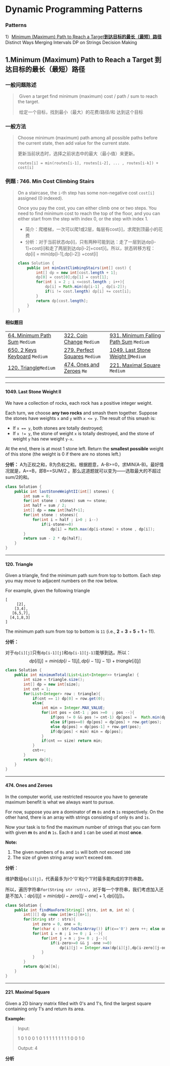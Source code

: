 # Dynamic Programming Patterns

### Patterns

1）<a href="#1.Minimum (Maximum) Path to Reach a Target	**到达目标的最长（最短）路径**">Minimum (Maximum) Path to Reach a Target**到达目标的最长（最短）路径**</a>
Distinct Ways
Merging Intervals
DP on Strings
Decision Making

## 1.Minimum (Maximum) Path to Reach a Target	**到达目标的最长（最短）路径**

### 一般问题陈述

> ​	Given a target find minimum (maximum) cost / path / sum to reach the target.
>
> ​	给定一个目标，找到最小（最大）的花费/路径/和 达到这个目标

### 一般方法

>Choose minimum (maximum) path among all possible paths before the current state, then add value for the current state.
>
>更新当前状态时，选择之前状态中的最大（最小值）来更新。
>
>```
>routes[i] = min(routes[i-1], routes[i-2], ... , routes[i-k]) + cost[i]
>```

### **例题** : 746. Min Cost Climbing Stairs

> On a staircase, the `i`-th step has some non-negative cost `cost[i]` assigned (0 indexed).
>
> Once you pay the cost, you can either climb one or two steps. You need to find minimum cost to reach the top of the floor, and you can either start from the step with index 0, or the step with index 1.
>
> * 简介：爬楼梯，一次可以爬1或2层，每层有cost[i]，求爬到顶最小的花费
> * 分析：对于当前状态dp[i]，只有两种可能到达：走了一层到达dp[i-1]+cost[i]和走了两层到达dp[i-2]+cost[i]。所以，状态转移方程：dp[i] = min(dp[i-1],dp[i-2]) +cost[i]
>
> ```java
> class Solution {
>     public int minCostClimbingStairs(int[] cost) {
>         int[] dp = new int[cost.length + 1];
>         dp[0] = cost[0];dp[1] = cost[1];
>         for(int i = 2 ; i <=cost.length ; i++){
>             dp[i] = Math.min(dp[i-1] , dp[i-2]);
>             if(i != cost.length) dp[i] += cost[i];
>         }
>         return dp[cost.length];
>     }
> }
> ```

#### 相似题目

|                                                              |                                                              |                                                              |
| ------------------------------------------------------------ | ------------------------------------------------------------ | ------------------------------------------------------------ |
| [64. Minimum Path Sum](https://leetcode.com/problems/minimum-path-sum/) `Medium` | [322. Coin Change](https://leetcode.com/problems/coin-change/) `Medium` | [931. Minimum Falling Path Sum](https://leetcode.com/problems/minimum-falling-path-sum/) `Medium` |
| [650. 2 Keys Keyboard](https://leetcode.com/problems/2-keys-keyboard/) `Medium` | [279. Perfect Squares](https://leetcode.com/problems/perfect-squares/) `Medium` | <a href="#1049. Last Stone Weight II">1049. Last Stone Weight II</a>`Medium` |
| <a href="#120. Triangle">120. Triangle</a>`Medium`           | <a href="#474. Ones and Zeroes">474. Ones and Zeroes</a> `Me` | <a href="#221. Maximal Square">221. Maximal Square</a>   `Medium` |
|                                                              |                                                              |                                                              |

------

#### 1049. Last Stone Weight II

We have a collection of rocks, each rock has a positive integer weight.

Each turn, we choose **any two rocks** and smash them together. Suppose the stones have weights `x` and `y` with `x <= y`. The result of this smash is:

- If `x == y`, both stones are totally destroyed;
- If `x != y`, the stone of weight `x` is totally destroyed, and the stone of weight `y` has new weight `y-x`.

At the end, there is at most 1 stone left. Return the **smallest possible** weight of this stone (the weight is 0 if there are no stones left.)

**分析：** A为正权之和，B为负权之和。根据题意，A-B>=0，求MIN(A-B)。最好情况就是，A\==B，即B\==SUM/2 。那么这道题就可以变为——选取最大的不超过sum/2的和。

```java
class Solution {
    public int lastStoneWeightII(int[] stones) {
        int sum = 0;
        for(int stone : stones) sum += stone;
        int half = sum / 2;
        int[] dp = new int[half+1];
        for(int stone : stones){
            for(int i = half ; i>0 ; i--)
                if(i-stone>=0)
                    dp[i] = Math.max(dp[i-stone] + stone , dp[i]);        
        }
        return sum - 2 * dp[half];
    }  
}
```

------

#### 120. Triangle

Given a triangle, find the minimum path sum from top to bottom. Each step you may move to adjacent numbers on the row below.

For example, given the following triangle

```
[
     [2],
    [3,4],
   [6,5,7],
  [4,1,8,3]
]
```

The minimum path sum from top to bottom is `11` (i.e., **2** + **3** + **5** + **1** = 11).

**分析：**

对于`dp[i][j]`只有`dp[i-1][j]`和`dp[i-1][j-1]`能够到达。所以：
$$
dp[i][j] = min(dp[i-1][j] , dp[i-1][j-1]) + triangle[i][j]
$$


```java
class Solution {
    public int minimumTotal(List<List<Integer>> triangle) {
        int size = triangle.size();
        int[] dp = new int[size];
        int cnt = 1;
        for(List<Integer> row : triangle){
            if(cnt == 1) dp[0] = row.get(0);
            else{
                int min = Integer.MAX_VALUE;
                for(int pos = cnt-1 ; pos >=0  ; pos --){
                    if(pos != 0 && pos != cnt-1) dp[pos] =  Math.min(dp[pos],dp[pos-1]) + row.get(pos);
                    else if(pos==0) dp[pos] = dp[pos] + row.get(pos);
                    else dp[pos] = dp[pos-1] + row.get(pos);
                    if(dp[pos] < min) min = dp[pos];
                }
                if(cnt == size) return min;
            }
            cnt++;
        }
        return dp[0];
    }
}
```

------

#### 474. Ones and Zeroes

In the computer world, use restricted resource you have to generate maximum benefit is what we always want to pursue.

For now, suppose you are a dominator of **m** `0s` and **n** `1s` respectively. On the other hand, there is an array with strings consisting of only `0s` and `1s`.

Now your task is to find the maximum number of strings that you can form with given **m** `0s` and **n** `1s`. Each `0` and `1` can be used at most **once**.

**Note:**

1. The given numbers of `0s` and `1s` will both not exceed `100`
2. The size of given string array won't exceed `600`.

**分析**：

维护数组`dp[i][j]`，代表最多为i个'0'和j个'1'时最多能构成的字符串数。

所以，遍历字符串`for(String str :strs)`，对于每一个字符串，我们考虑加入还是不加入：$dp[i][j] = min(dp[i-zero][j-one]+1,dp[i][j])$。

```java
class Solution {
    public int findMaxForm(String[] strs, int m, int n) {
        int[][] dp =new int[m+1][n+1];
        for(String str : strs){
            int zero = 0, one = 0;
            for(char c : str.toCharArray()) if(c=='0') zero ++; else one++;
            for(int i = m ; i >= 0 ; i --){
                for(int j = n ; j>= 0 ; j--){
                    if(i-zero>=0 && j -one >=0)
                        dp[i][j] = Integer.max(dp[i][j],dp[i-zero][j-one]+1);
                }
            }
        }
        return dp[m][n];
    }
}
```

------

#### 221. Maximal Square

Given a 2D binary matrix filled with 0's and 1's, find the largest square containing only 1's and return its area.

**Example:**

>Input: 
>
>1 0 1 0 0
>1 0 1 1 1
>1 1 1 1 1
>1 0 0 1 0
>
>Output: 4

**分析**